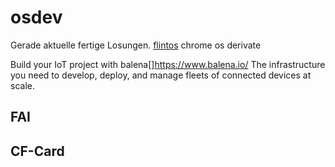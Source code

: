 # osdev

Gerade aktuelle fertige Losungen.
[flintos](https://flintos.io/instructions-pc/) chrome os derivate

Build your IoT project with balena[]https://www.balena.io/
The infrastructure you need to develop, deploy, and manage fleets of connected devices at scale.

## FAI

## CF-Card
